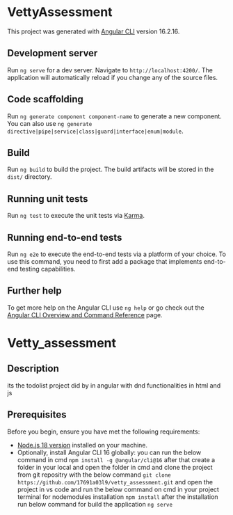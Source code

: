 # VettyAssessment

This project was generated with [Angular CLI](https://github.com/angular/angular-cli) version 16.2.16.

## Development server

Run `ng serve` for a dev server. Navigate to `http://localhost:4200/`. The application will automatically reload if you change any of the source files.

## Code scaffolding

Run `ng generate component component-name` to generate a new component. You can also use `ng generate directive|pipe|service|class|guard|interface|enum|module`.

## Build

Run `ng build` to build the project. The build artifacts will be stored in the `dist/` directory.

## Running unit tests

Run `ng test` to execute the unit tests via [Karma](https://karma-runner.github.io).

## Running end-to-end tests

Run `ng e2e` to execute the end-to-end tests via a platform of your choice. To use this command, you need to first add a package that implements end-to-end testing capabilities.

## Further help

To get more help on the Angular CLI use `ng help` or go check out the [Angular CLI Overview and Command Reference](https://angular.io/cli) page.
# Vetty_assessment

## Description
its the todolist project did by in angular with dnd functionalities in html and js

## Prerequisites
Before you begin, ensure you have met the following requirements:
- [Node.js 18 version](https://nodejs.org/) installed on your machine.
- Optionally, install Angular CLI 16 globally: you can run the below command in cmd
`npm install -g @angular/cli@16`
 after that create a folder in your local and open the folder in cmd and clone the project from git repositry with the below command
 `git clone https://github.com/17691a03l9/vetty_assessment.git`
 and open the project in vs code and run the below command on cmd in your project terminal for nodemodules installation
 `npm install`
 after the installation run below command for build the application
 `ng serve`
